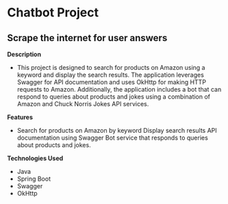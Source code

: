 # Chatbot Project
## Scrape the internet for user answers 
**Description**
- This project is designed to search for products on Amazon using a keyword and display the search results. The application leverages Swagger for API documentation and uses OkHttp for making HTTP requests to Amazon. Additionally, the application includes a bot that can respond to queries about products and jokes using a combination of Amazon and Chuck Norris Jokes API services.

**Features**
- Search for products on Amazon by keyword
Display search results
API documentation using Swagger
Bot service that responds to queries about products and jokes.

**Technologies Used**
- Java
- Spring Boot
- Swagger
- OkHttp

  


